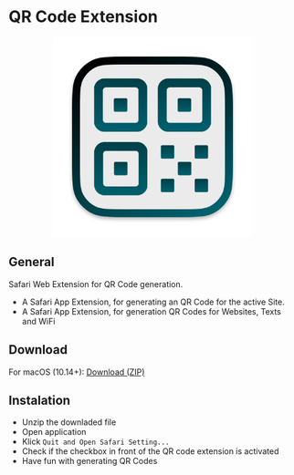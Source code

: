 # QR Code Extension

<div align="center"">
<img src="https://github.com/NiklasGabriel/QR-Code/blob/9e6d28ba9c0bfb87aceb6bb48e94b47f9b0db949/Icon.png" height="350" alt="QR Code Extension Logo">
<!--<img src="https://github.com/NiklasGabriel/QR-Code/blob/9e6d28ba9c0bfb87aceb6bb48e94b47f9b0db949/Cover.png" height="400" alt="QR Code Extension Cover">-->
</div>

## General
Safari Web Extension for QR Code generation.
- A Safari App Extension, for generating an QR Code for the active Site.
- A Safari App Extension, for generation QR Codes for Websites, Texts and WiFi

## Download
For macOS (10.14+): [Download (ZIP)](https://github.com/NiklasGabriel/QR-Code/releases/latest/download/QR-Code.app.zip)


## Instalation
- Unzip the downladed file
- Open application
- Klick `Quit and Open Safari Setting...`
- Check if the checkbox in front of the QR code extension is activated
- Have fun with generating QR Codes
